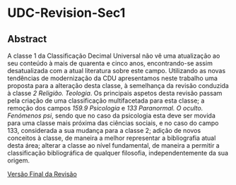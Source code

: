 # UDC-Revision-Sec1

## Abstract
A classe 1 da Classificação Decimal Universal não vê uma atualização ao seu conteúdo à mais de quarenta e cinco anos, encontrando-se assim desatualizada com a atual literatura sobre este campo. Utilizando as novas tendências de modernização da CDU apresentamos neste trabalho uma proposta para a alteração desta classe, à semelhança da revisão conduzida à classe *2 Religião. Teologia*.
	Os principais aspetos desta revisão passam pela criação de uma classificação multifacetada para esta classe; a remoção dos campos *159.9  Psicologia* e *133  Paranormal. O oculto. Fenómenos psi*, sendo que no caso da psicologia esta deve ser movida para uma classe mais próxima das ciências sociais, e no caso do campo 133, considerada a sua mudança para a classe 2; adição de novos conceitos à classe, de maneira a melhor representar a bibliografia atual desta área; alterar a classe ao nível fundamental, de maneira a permitir a classificação bibliográfica de qualquer filosofia, independentemente da sua origem.


[Versão Final da Revisão](https://github.com/hdiogosilva/UDC-Revision-Sec1/blob/master/Filosofia%20na%20CDU_Revis%C3%A3o.pdf)
